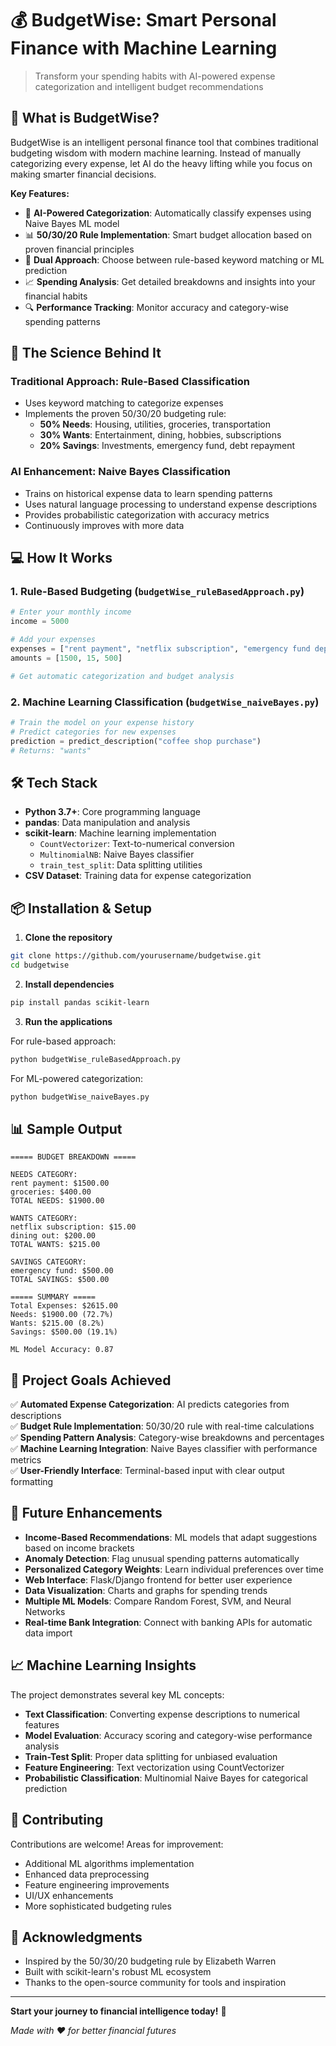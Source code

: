 # 💰 BudgetWise: Smart Personal Finance with Machine Learning

> Transform your spending habits with AI-powered expense categorization and intelligent budget recommendations

## 🚀 What is BudgetWise?

BudgetWise is an intelligent personal finance tool that combines traditional budgeting wisdom with modern machine learning. Instead of manually categorizing every expense, let AI do the heavy lifting while you focus on making smarter financial decisions.

**Key Features:**
- 🤖 **AI-Powered Categorization**: Automatically classify expenses using Naive Bayes ML model
- 📊 **50/30/20 Rule Implementation**: Smart budget allocation based on proven financial principles
- 🎯 **Dual Approach**: Choose between rule-based keyword matching or ML prediction
- 📈 **Spending Analysis**: Get detailed breakdowns and insights into your financial habits
- 🔍 **Performance Tracking**: Monitor accuracy and category-wise spending patterns

## 🧠 The Science Behind It

### Traditional Approach: Rule-Based Classification
- Uses keyword matching to categorize expenses
- Implements the proven 50/30/20 budgeting rule:
  - **50% Needs**: Housing, utilities, groceries, transportation
  - **30% Wants**: Entertainment, dining, hobbies, subscriptions  
  - **20% Savings**: Investments, emergency fund, debt repayment

### AI Enhancement: Naive Bayes Classification
- Trains on historical expense data to learn spending patterns
- Uses natural language processing to understand expense descriptions
- Provides probabilistic categorization with accuracy metrics
- Continuously improves with more data

## 💻 How It Works

### 1. Rule-Based Budgeting (`budgetWise_ruleBasedApproach.py`)
```python
# Enter your monthly income
income = 5000

# Add your expenses
expenses = ["rent payment", "netflix subscription", "emergency fund deposit"]
amounts = [1500, 15, 500]

# Get automatic categorization and budget analysis
```

### 2. Machine Learning Classification (`budgetWise_naiveBayes.py`)
```python
# Train the model on your expense history
# Predict categories for new expenses
prediction = predict_description("coffee shop purchase")
# Returns: "wants"
```

## 🛠️ Tech Stack

- **Python 3.7+**: Core programming language
- **pandas**: Data manipulation and analysis
- **scikit-learn**: Machine learning implementation
  - `CountVectorizer`: Text-to-numerical conversion
  - `MultinomialNB`: Naive Bayes classifier
  - `train_test_split`: Data splitting utilities
- **CSV Dataset**: Training data for expense categorization

## 📦 Installation & Setup

1. **Clone the repository**
```bash
git clone https://github.com/yourusername/budgetwise.git
cd budgetwise
```

2. **Install dependencies**
```bash
pip install pandas scikit-learn
```

3. **Run the applications**

For rule-based approach:
```bash
python budgetWise_ruleBasedApproach.py
```

For ML-powered categorization:
```bash
python budgetWise_naiveBayes.py
```

## 📊 Sample Output

```
===== BUDGET BREAKDOWN =====

NEEDS CATEGORY:
rent payment: $1500.00
groceries: $400.00
TOTAL NEEDS: $1900.00

WANTS CATEGORY:
netflix subscription: $15.00
dining out: $200.00
TOTAL WANTS: $215.00

SAVINGS CATEGORY:
emergency fund: $500.00
TOTAL SAVINGS: $500.00

===== SUMMARY =====
Total Expenses: $2615.00
Needs: $1900.00 (72.7%)
Wants: $215.00 (8.2%)
Savings: $500.00 (19.1%)

ML Model Accuracy: 0.87
```

## 🎯 Project Goals Achieved

✅ **Automated Expense Categorization**: AI predicts categories from descriptions  
✅ **Budget Rule Implementation**: 50/30/20 rule with real-time calculations  
✅ **Spending Pattern Analysis**: Category-wise breakdowns and percentages  
✅ **Machine Learning Integration**: Naive Bayes classifier with performance metrics  
✅ **User-Friendly Interface**: Terminal-based input with clear output formatting

## 🔮 Future Enhancements

- **Income-Based Recommendations**: ML models that adapt suggestions based on income brackets
- **Anomaly Detection**: Flag unusual spending patterns automatically
- **Personalized Category Weights**: Learn individual preferences over time
- **Web Interface**: Flask/Django frontend for better user experience
- **Data Visualization**: Charts and graphs for spending trends
- **Multiple ML Models**: Compare Random Forest, SVM, and Neural Networks
- **Real-time Bank Integration**: Connect with banking APIs for automatic data import

## 📈 Machine Learning Insights

The project demonstrates several key ML concepts:

- **Text Classification**: Converting expense descriptions to numerical features
- **Model Evaluation**: Accuracy scoring and category-wise performance analysis
- **Train-Test Split**: Proper data splitting for unbiased evaluation
- **Feature Engineering**: Text vectorization using CountVectorizer
- **Probabilistic Classification**: Multinomial Naive Bayes for categorical prediction

## 🤝 Contributing

Contributions are welcome! Areas for improvement:
- Additional ML algorithms implementation
- Enhanced data preprocessing
- Feature engineering improvements
- UI/UX enhancements
- More sophisticated budgeting rules

## 🌟 Acknowledgments

- Inspired by the 50/30/20 budgeting rule by Elizabeth Warren
- Built with scikit-learn's robust ML ecosystem
- Thanks to the open-source community for tools and inspiration

---

**Start your journey to financial intelligence today!** 💪

*Made with ❤️ for better financial futures*

